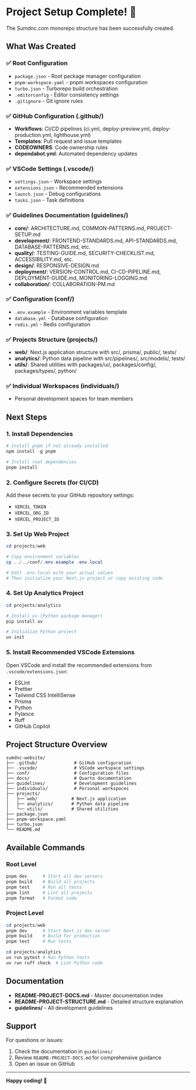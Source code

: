 # Project Setup Complete! 🎉

The Sumdnc.com monorepo structure has been successfully created.

## What Was Created

### ✅ Root Configuration
- `package.json` - Root package manager configuration
- `pnpm-workspace.yaml` - pnpm workspaces configuration
- `turbo.json` - Turborepo build orchestration
- `.editorconfig` - Editor consistency settings
- `.gitignore` - Git ignore rules

### ✅ GitHub Configuration (.github/)
- **Workflows**: CI/CD pipelines (ci.yml, deploy-preview.yml, deploy-production.yml, lighthouse.yml)
- **Templates**: Pull request and issue templates
- **CODEOWNERS**: Code ownership rules
- **dependabot.yml**: Automated dependency updates

### ✅ VSCode Settings (.vscode/)
- `settings.json` - Workspace settings
- `extensions.json` - Recommended extensions
- `launch.json` - Debug configurations
- `tasks.json` - Task definitions

### ✅ Guidelines Documentation (guidelines/)
- **core/**: ARCHITECTURE.md, COMMON-PATTERNS.md, PROJECT-SETUP.md
- **development/**: FRONTEND-STANDARDS.md, API-STANDARDS.md, DATABASE-PATTERNS.md, etc.
- **quality/**: TESTING-GUIDE.md, SECURITY-CHECKLIST.md, ACCESSIBILITY.md, etc.
- **design/**: RESPONSIVE-DESIGN.md
- **deployment/**: VERSION-CONTROL.md, CI-CD-PIPELINE.md, DEPLOYMENT-GUIDE.md, MONITORING-LOGGING.md
- **collaboration/**: COLLABORATION-PM.md

### ✅ Configuration (conf/)
- `.env.example` - Environment variables template
- `database.yml` - Database configuration
- `redis.yml` - Redis configuration

### ✅ Projects Structure (projects/)
- **web/**: Next.js application structure with src/, prisma/, public/, tests/
- **analytics/**: Python data pipeline with src/pipelines/, src/models/, tests/
- **utils/**: Shared utilities with packages/ui/, packages/config/, packages/types/, python/

### ✅ Individual Workspaces (individuals/)
- Personal development spaces for team members

## Next Steps

### 1. Install Dependencies

```powershell
# Install pnpm if not already installed
npm install -g pnpm

# Install root dependencies
pnpm install
```

### 2. Configure Secrets (for CI/CD)

Add these secrets to your GitHub repository settings:
- `VERCEL_TOKEN`
- `VERCEL_ORG_ID`
- `VERCEL_PROJECT_ID`

### 3. Set Up Web Project

```powershell
cd projects/web

# Copy environment variables
cp ../../conf/.env.example .env.local

# Edit .env.local with your actual values
# Then initialize your Next.js project or copy existing code
```

### 4. Set Up Analytics Project

```powershell
cd projects/analytics

# Install uv (Python package manager)
pip install uv

# Initialize Python project
uv init
```

### 5. Install Recommended VSCode Extensions

Open VSCode and install the recommended extensions from `.vscode/extensions.json`:
- ESLint
- Prettier
- Tailwind CSS IntelliSense
- Prisma
- Python
- Pylance
- Ruff
- GitHub Copilot

## Project Structure Overview

```
sumdnc-website/
├── .github/              # GitHub configuration
├── .vscode/              # VSCode workspace settings
├── conf/                 # Configuration files
├── docs/                 # Quarto documentation
├── guidelines/           # Development guidelines
├── individuals/          # Personal workspaces
├── projects/
│   ├── web/             # Next.js application
│   ├── analytics/       # Python data pipeline
│   └── utils/           # Shared utilities
├── package.json
├── pnpm-workspace.yaml
├── turbo.json
└── README.md
```

## Available Commands

### Root Level
```powershell
pnpm dev      # Start all dev servers
pnpm build    # Build all projects
pnpm test     # Run all tests
pnpm lint     # Lint all projects
pnpm format   # Format code
```

### Project Level
```powershell
cd projects/web
pnpm dev      # Start Next.js dev server
pnpm build    # Build for production
pnpm test     # Run tests

cd projects/analytics
uv run pytest # Run Python tests
uv run ruff check  # Lint Python code
```

## Documentation

- **README-PROJECT-DOCS.md** - Master documentation index
- **README-PROJECT-STRUCTURE.md** - Detailed structure explanation
- **guidelines/** - All development guidelines

## Support

For questions or issues:
1. Check the documentation in `guidelines/`
2. Review `README-PROJECT-DOCS.md` for comprehensive guidance
3. Open an issue on GitHub

---

**Happy coding! 🚀**

